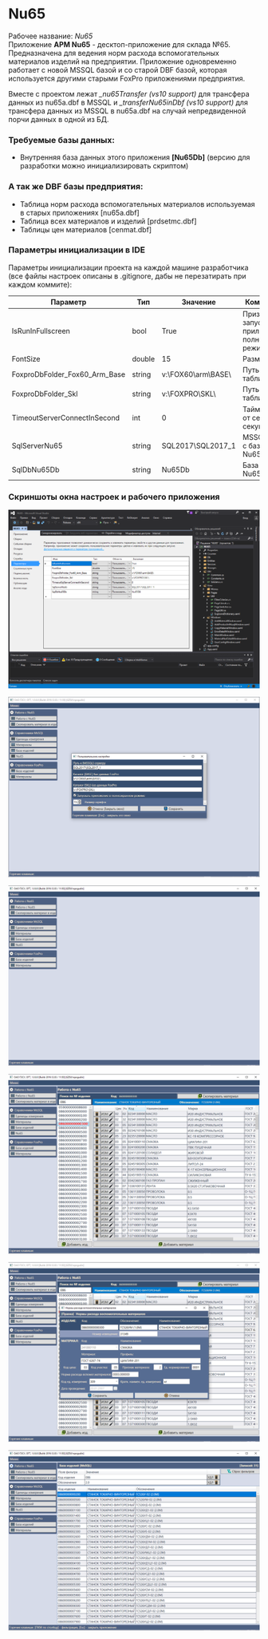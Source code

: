 # Nu65

Рабочее название: *Nu65*  
Приложение **АРМ Nu65** - десктоп-приложение для склада №65. Предназначена для ведения норм расхода вспомогательных материалов изделий на предприятии. Приложение одновременно работает с новой MSSQL базой и со старой DBF базой, которая используется другими старыми FoxPro приложениями предприятия.

Вместе с проектом лежат *_nu65Transfer (vs10 support)* для трансфера данных из nu65a.dbf в MSSQL и *_transferNu65inDbf (vs10 support)* для трансфера данных из MSSQL в nu65a.dbf на случай непредвиденной порчи данных в одной из БД.

### Требуемые базы данных:  
- Внутренняя база данных этого приложения **[Nu65Db]** (версию для разработки можно инициализировать скриптом)

### А так же DBF базы предприятия: 
- Таблица норм расхода вспомогательных материалов используемая в старых приложениях [nu65a.dbf] 
- Таблица всех материалов и изделий [prdsetmc.dbf] 
- Таблицы цен материалов [cenmat.dbf]

### Параметры инициализации в IDE  
Параметры инициализации проекта на каждой машине разработчика (все файлы настроек описаны в .gitignore, дабы не перезатирать при каждом коммите): 

Параметр | Тип | Значение | Комментарий 
-------- | --- | -------- | -----------
IsRunInFullscreen               | bool   | True                 | Признак запуска приложения в полноэкранном режиме 
FontSize               			| double | 15                   | Размер шрифта
FoxproDbFolder_Fox60_Arm_Base  	| string | v:\FOX60\arm\BASE\   | Путь до dbf таблиц базовых
FoxproDbFolder_Skl              | string | v:\FOXPRO\SKL\       | Путь до dbf таблиц складов
TimeoutServerConnectInSecond    | int    | 0                    | Таймаут ответа от сервера (в секундах)
SqlServerNu65                 	| string | SQL2017\SQL2017_1    | MSSQL-сервер с базой данных Nu65
SqlDbNu65Db                     | string | Nu65Db        		| База данных Nu65 

### Скриншоты окна настроек и рабочего приложения  

![Alt text](_img/ide-config.png "Скриншот окна параметров IDE")  

![Alt text](_img/config.png "Скриншот окна параметров приложения")  

![Alt text](_img/app-screenshot-1.png "Скриншот приложения 1")  

![Alt text](_img/app-screenshot-2.png "Скриншот приложения 2")  

![Alt text](_img/app-screenshot-3.png "Скриншот приложения 3")  

![Alt text](_img/app-screenshot-4.png "Скриншот приложения 4")  
